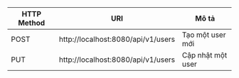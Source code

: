 
| HTTP Method | URI                                               | Mô tả                                                  |
|-------------|---------------------------------------------------|--------------------------------------------------------|
| POST        | http://localhost:8080/api/v1/users                | Tạo một user mới                                       |
| PUT         | http://localhost:8080/api/v1/users                | Cập nhật một user                                      |

